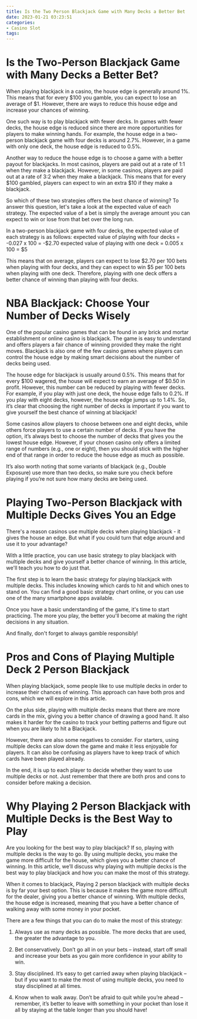 ```yaml
---
title: Is the Two Person Blackjack Game with Many Decks a Better Bet
date: 2023-01-21 03:23:51
categories:
- Casino Slot
tags:
---
```



#  Is the Two-Person Blackjack Game with Many Decks a Better Bet?

When playing blackjack in a casino, the house edge is generally around 1%. This means that for every $100 you gamble, you can expect to lose an average of $1. However, there are ways to reduce this house edge and increase your chances of winning.

One such way is to play blackjack with fewer decks. In games with fewer decks, the house edge is reduced since there are more opportunities for players to make winning hands. For example, the house edge in a two-person blackjack game with four decks is around 2.7%. However, in a game with only one deck, the house edge is reduced to 0.5%.

Another way to reduce the house edge is to choose a game with a better payout for blackjacks. In most casinos, players are paid out at a rate of 1:1 when they make a blackjack. However, in some casinos, players are paid out at a rate of 3:2 when they make a blackjack. This means that for every $100 gambled, players can expect to win an extra $10 if they make a blackjack.

So which of these two strategies offers the best chance of winning? To answer this question, let's take a look at the expected value of each strategy. The expected value of a bet is simply the average amount you can expect to win or lose from that bet over the long run.

In a two-person blackjack game with four decks, the expected value of each strategy is as follows:
expected value of playing with four decks = -0.027 x 100 = -$2.70 
expected value of playing with one deck = 0.005 x 100 = $5 

This means that on average, players can expect to lose $2.70 per 100 bets when playing with four decks, and they can expect to win $5 per 100 bets when playing with one deck. Therefore, playing with one deck offers a better chance of winning than playing with four decks.

#   NBA Blackjack: Choose Your Number of Decks Wisely

One of the popular casino games that can be found in any brick and mortar establishment or online casino is blackjack. The game is easy to understand and offers players a fair chance of winning provided they make the right moves. Blackjack is also one of the few casino games where players can control the house edge by making smart decisions about the number of decks being used.

The house edge for blackjack is usually around 0.5%. This means that for every $100 wagered, the house will expect to earn an average of $0.50 in profit. However, this number can be reduced by playing with fewer decks. For example, if you play with just one deck, the house edge falls to 0.2%. If you play with eight decks, however, the house edge jumps up to 1.4%. So, it’s clear that choosing the right number of decks is important if you want to give yourself the best chance of winning at blackjack!

Some casinos allow players to choose between one and eight decks, while others force players to use a certain number of decks. If you have the option, it’s always best to choose the number of decks that gives you the lowest house edge. However, if your chosen casino only offers a limited range of numbers (e.g., one or eight), then you should stick with the higher end of that range in order to reduce the house edge as much as possible.

It’s also worth noting that some variants of blackjack (e.g., Double Exposure) use more than two decks, so make sure you check before playing if you’re not sure how many decks are being used.

#  Playing Two-Person Blackjack with Multiple Decks Gives You an Edge


There's a reason casinos use multiple decks when playing blackjack - it gives the house an edge. But what if you could turn that edge around and use it to your advantage?

With a little practice, you can use basic strategy to play blackjack with multiple decks and give yourself a better chance of winning. In this article, we'll teach you how to do just that.

The first step is to learn the basic strategy for playing blackjack with multiple decks. This includes knowing which cards to hit and which ones to stand on. You can find a good basic strategy chart online, or you can use one of the many smartphone apps available.

Once you have a basic understanding of the game, it's time to start practicing. The more you play, the better you'll become at making the right decisions in any situation.

And finally, don't forget to always gamble responsibly!

#  Pros and Cons of Playing Multiple Deck 2 Person Blackjack

When playing blackjack, some people like to use multiple decks in order to increase their chances of winning. This approach can have both pros and cons, which we will explore in this article.

On the plus side, playing with multiple decks means that there are more cards in the mix, giving you a better chance of drawing a good hand. It also makes it harder for the casino to track your betting patterns and figure out when you are likely to hit a Blackjack.

However, there are also some negatives to consider. For starters, using multiple decks can slow down the game and make it less enjoyable for players. It can also be confusing as players have to keep track of which cards have been played already.

In the end, it is up to each player to decide whether they want to use multiple decks or not. Just remember that there are both pros and cons to consider before making a decision.

#  Why Playing 2 Person Blackjack with Multiple Decks is the Best Way to Play

Are you looking for the best way to play blackjack? If so, playing with multiple decks is the way to go. By using multiple decks, you make the game more difficult for the house, which gives you a better chance of winning. In this article, we’ll discuss why playing with multiple decks is the best way to play blackjack and how you can make the most of this strategy.

When it comes to blackjack, Playing 2 person blackjack with multiple decks is by far your best option. This is because it makes the game more difficult for the dealer, giving you a better chance of winning. With multiple decks, the house edge is increased, meaning that you have a better chance of walking away with some money in your pocket.

There are a few things that you can do to make the most of this strategy:

1. Always use as many decks as possible. The more decks that are used, the greater the advantage to you.

2. Bet conservatively. Don’t go all in on your bets – instead, start off small and increase your bets as you gain more confidence in your ability to win.

3. Stay disciplined. It’s easy to get carried away when playing blackjack – but if you want to make the most of using multiple decks, you need to stay disciplined at all times.

4. Know when to walk away. Don’t be afraid to quit while you’re ahead – remember, it’s better to leave with something in your pocket than lose it all by staying at the table longer than you should have!